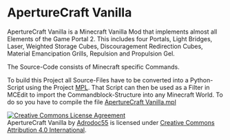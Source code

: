 # ApertureCraft Vanilla
ApertureCraft Vanilla is a Minecraft Vanilla Mod that implements almost all Elements of the Game Portal 2.
This includes four Portals, Light Bridges, Laser, Weighted Storage Cubes, Discouragement Redirection Cubes, Material Emancipation Grills, Repulsion and Propulsion Gel.

The Source-Code consists of Minecraft specific Commands.

To build this Project all Source-Files have to be converted into a Python-Script using the Project [MPL](https://github.com/Adrodoc55/MPL).
That Script can then be used as a Filter in MCEdit to import the Commandblock-Structure into any Minecraft World.
To do so you have to compile the file [ApertureCraft Vanilla.mpl](https://github.com/Adrodoc55/ApertureCraftVanilla/blob/v8.1.2/src/main/mpl/ApertureCraft%20Vanilla.mpl)

<a rel="license" href="http://creativecommons.org/licenses/by/4.0/"><img alt="Creative Commons License Agreement" style="border-width:0" src="https://i.creativecommons.org/l/by/4.0/88x31.png" /></a><br /><span xmlns:dct="http://purl.org/dc/terms/" href="http://purl.org/dc/dcmitype/Dataset" property="dct:title" rel="dct:type">ApertureCraft Vanilla</span> by <a xmlns:cc="http://creativecommons.org/ns#" href="https://github.com/Adrodoc55/ApertureCraftVanilla" property="cc:attributionName" rel="cc:attributionURL">Adrodoc55</a> is licensed under <a rel="license" href="http://creativecommons.org/licenses/by/4.0/">Creative Commons Attribution 4.0 International</a>.
